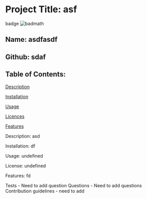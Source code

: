 

# Project Title: asf
badge ![badmath](https://img.shields.io/github/languages/top/nielsenjared/badmath)

## Name: asdfasdf

## Github: sdaf

## Table of Contents:

[Description](#Description)

[Installation](#Installation)

[Usage](#Usage)

[Licences](#Licenses)

[Features](#Features)

Description: 
asd

Installation: 
df
 
Usage: 
undefined

License:
undefined

Features: 
fd

Tests - Need to add question
Questions - Need to add questions
Contribution guidelines - need to add
